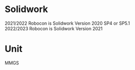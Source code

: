 
# Solidwork
2021/2022 Robocon is Solidwork Version 2020 SP4 or SP5.1   
2022/2023 Robocon is Solidwork Version 2021
# Unit 
MMGS  
